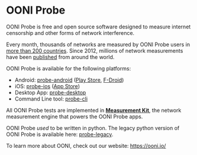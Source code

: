 # OONI Probe

OONI Probe is free and open source software designed to measure internet censorship and other forms of network interference.

Every month, thousands of networks are measured by OONI Probe users in [more than 200 countries](https://api.ooni.io/stats). Since 2012, millions of network measurements have been [published](https://ooni.io/data/) from around the world.

OONI Probe is available for the following platforms:

* Android: [probe-android](/ooni/probe-android) ([Play Store](https://play.google.com/store/apps/details?id=org.openobservatory.ooniprobe), [F-Droid](https://f-droid.org/repository/browse/?fdid=org.openobservatory.ooniprobe))
* iOS: [probe-ios](/ooni/probe-ios) ([App Store](https://itunes.apple.com/us/app/id1199566366))
* Desktop App: [probe-desktop](/ooni/probe-desktop)
* Command Line tool: [probe-cli](/ooni/probe-cli)

All OONI Probe tests are implemented in **[Measurement Kit](/measurement-kit/measurement-kit)**, the network measurement engine that powers the OONI Probe apps.

OONI Probe *used* to be written in python. The legacy python version of OONI Probe is available here: [probe-legacy](/ooni/probe-legacy).

To learn more about OONI, check out our website: https://ooni.io/
